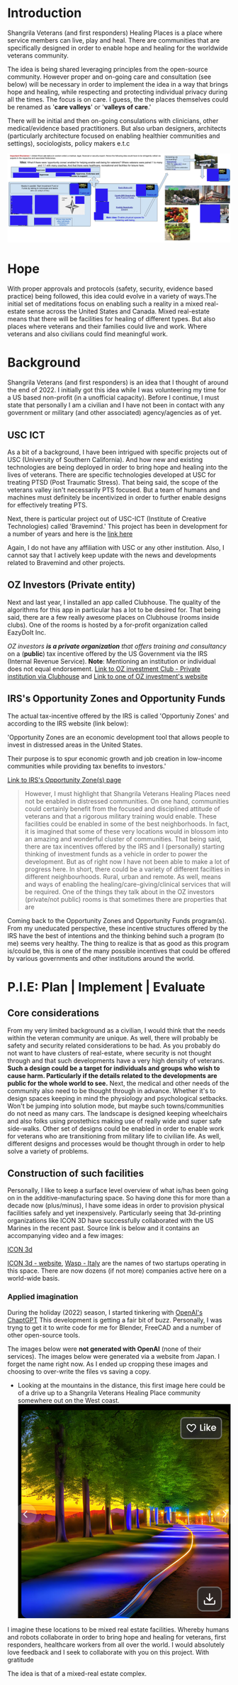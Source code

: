 # Introduction
Shangrila Veterans (and first responders) Healing Places is a place where service members can live, play and heal. There 
are communities that are specifically designed in order to enable hope and healing for the worldwide veterans community. 

The idea is being shared leveraging principles from the open-source community. However proper and on-going care and 
consultation (see below) will be necessary in order to implement the idea in a way that brings hope and healing, while respecting and 
protecting individual privacy during all the times. The focus is on care. I guess, the the places themselves could be 
renamed as '**care valleys**' or '**valleys of care**.'

There will be initial and then on-going consulations with clinicians, other medical/evidence based practitioners. But also 
urban designers, 
architects (particularly architecture focused on enabling healthier communities and settings), sociologists, policy makers 
e.t.c

![copy path via github directly](img/Shangrila-vhp-main-idea-v1-1.png)
<!-- Will keep these other options. Or should I. Hmm.
![Image that captures the main idea](/img/Shangrila-vhp-main-idea-v1-1.png)
![Same w unc path](https://github.com/Shangrila-VHP/shangrila-vhp/blob/main/img/Shangrila-vhp-main-idea-v1-1.png)
-->

<!--
Try inside a p tag
<p>
 <img src="/img/Shangrila-vhp-main-idea-v1-1.png" width="220" height="240" />
</p>
-->


# Hope
With proper approvals and protocols (safety, security, evidence based practice) being followed, this idea could evolve in a 
variety of ways.The initial set of meditations focus on enabling such a reality in a mixed real-estate sense across the 
United States and Canada. Mixed real-estate means that there will be facilities for healing of different types. But also 
places where veterans and their families could live and work. Where veterans and also civilians could find meaningful work. 

# Background
Shangrila Veterans (and first responders) is an idea that I thought of around the end of 2022. I initially got this idea while
I was volunteering my time for a US based non-profit (in a unofficial capacity). Before I continue, I must state that 
personally I am a civilian and I have not been in contact with any government or military (and other associated) 
agency/agencies as of yet.

## USC ICT
As a bit of a background, I have been intrigued with specific projects out of USC (University of Southern California). And
how new and existing technologies are being deployed in order to bring hope and healing into the lives of veterans. There 
are specific technologies developed at USC for treating PTSD (Post Traumatic Stress). That being said, the scope of the 
veterans valley isn't necessarily PTS focused. But a team of humans and machines must definitely be incentivized in order 
to further enable designs for effectively treating PTS.

Next, there is particular project out of USC-ICT (Institute of Creative Technologies) called 'Bravemind.' This project has 
been in development for a number of years and here is the [link 
here](https://ict.usc.edu/research/projects/bravemind-virtual-reality-exposure-therapy)

Again, I do not have any affiliation with USC or any other institution. Also, I cannot say that I actively keep update with 
the news and developments related to Bravemind and other projects. 

## OZ Investors (Private entity)
Next and last year, I installed an app called Clubhouse. The quality of the algorithms for this app in particular has a lot to
be desired for. That being said, there are a few really awesome places on Clubhouse (rooms inside clubs). One of the rooms is 
hosted by a for-profit organization called EazyDoIt Inc. 

*OZ investors **is a private organization** that offers training and consultancy* on a (**public**) tax incentive offered by the US Government via the IRS (Internal Revenue Service). **Note**: Mentioning an institution or 
individual does not equal endorsement. [Link to OZ investment Club - Private institution via 
Clubhouse](https://www.clubhouse.com/join/the-opportunity-zone/InI7VJqN/MEpEBaKV?utm_medium=ch_invite&utm_campaign=ITmGcjtS96JIfy4zlSmIkw-131391) 
and [Link to one of OZ investment's website](https://www.opportunityzoneclub.com/)

## IRS's Opportunity Zones and Opportunity Funds
The actual tax-incentive offered by the IRS is called 'Opportuniy Zones' and according to the IRS website (link below):

'Opportunity Zones are an economic development tool that allows people to invest in distressed areas in the United States.

Their purpose is to spur economic growth and job creation in low-income communities while providing tax benefits to investors.'

[Link to IRS's Opportunity Zone(s) page](https://www.irs.gov/credits-deductions/businesses/opportunity-zones)

> However, I must highlight that Shangrila Veterans Healing Places need not be enabled in distressed communities. On one 
> hand, communities could certainly benefit from the focused and disciplined attitude of veterans and that a rigorous 
> military training would enable. These facilities could be enabled in some of the best neighborhoods. In fact, it is 
> imagined that some of these very locations would in blossom into an amazing and wonderful cluster of communities. That 
> being said, there are tax incentives offered by the IRS and I (personally) starting thinking of investment funds as a 
> vehicle in order to power the development. But as of right now I have not been able to make a lot of progress here. In 
> short, there could be a variety of different facilties in different neighbourhoods. Rural, urban and remote. As well, 
> means and ways of enabling the healing/care-giving/clinical services that will be required. One of 
> the things they talk about in the OZ investors (private/not public) rooms is that sometimes there are properties that are

Coming back to the Opportunity Zones and Opportunity Funds program(s). From my uneducated perspective, these 
incentive structures offered by the IRS have the best of intentions and the thinking behind such a program (to me) seems 
very healthy. The thing to realize is that as good as this program is/could be, this is one of the many possible 
incentives that could be offered by various governments and other institutions around the world.

# P.I.E: Plan | Implement | Evaluate
## Core considerations
From my very limited background as a civilian, I would think that the needs within the veteran community are unique. As 
well, there will probably be safety and security related considerations to be had. As you probably do not want to have 
clusters of real-estate, where security is not thought through and that such developments have a very high density of 
veterans. **Such a design could be a target for individuals and groups who wish to cause harm. Particularly if the details 
related to the developments are public for the whole world to see.** Next, the medical and other needs of the community 
also need to be thought through in advance. Whether it's to design spaces keeping in mind the physiology and psychological 
setbacks. Won't be jumping into solution mode, but maybe such towns/communities do not need as many cars. The landscape is 
designed keeping wheelchairs and also folks using prostethics making use of really wide and super safe side-walks. Other 
set of designs could be enabled in order to enable work for veterans who are transitioning from military life to civilian 
life. As well, different designs and processes would be thought through in order to help solve a variety of problems. 

## Construction of such facilities
Personally, I like to keep a surface level overview of what is/has been going on in the additive-manufacturing space. So 
having done this for more than a decade now (plus/minus), I have some ideas in order to provision physical facilities 
safely and yet inexpensively. Particularly seeing that 3d-printing organizations like ICON 3D have successfully 
collaborated with the US Marines in the recent past. Source link is below and it contains an accompanying video and a 
few images:

[ICON 
3d](https://3dprintingindustry.com/news/u-s-marines-use-icon-3d-printing-to-create-concrete-structures-at-camp-pendleton-174200/)

[ICON 3d - website](https://www.iconbuild.com/), [Wasp - Italy](https://www.3dwasp.com/) are the names of two startups 
operating in this space. There are now dozens (if not more) companies active here on a world-wide basis.

### Applied imagination
During the holiday (2022) season, I started tinkering with [OpenAI's ChaptGPT](https://www.google.com/url?sa=t&rct=j&q=&esrc=s&source=web&cd=&cad=rja&uact=8&ved=2ahUKEwje4fqGobz8AhW5EFkFHQQeCfgQFnoECAkQAQ&url=https%3A%2F%2Fopenai.com%2Fblog%2Fchatgpt%2F&usg=AOvVaw07ciM_LkSe6efpFVXLmYhu)
This development is getting a fair bit of buzz. Personally, I was tryng to get it to write code for me for Blender, FreeCAD 
and a number of other open-source tools. 

The images below were **not generated with OpenAI** (none of their services). The images below were generated via a 
website from Japan. I forget the name right now. As I ended up cropping these images and choosing to over-write the files 
vs saving a copy.

- Looking at the mountains in the distance, this first image here could be of a drive up to a Shangrila Veterans Healing 
Place community somewhere out on the West coast. 
![](img/Screenshot_20230101-211831.png)

I imagine these locations to be mixed real estate facilities. Whereby humans and robots collaborate in order to bring hope and healing for veterans, first responders, healthcare workers from all over the world. I would absolutely love feedback and I seek to collaborate with you on this project. With gratitude

The idea is that of a mixed-real estate complex. 
